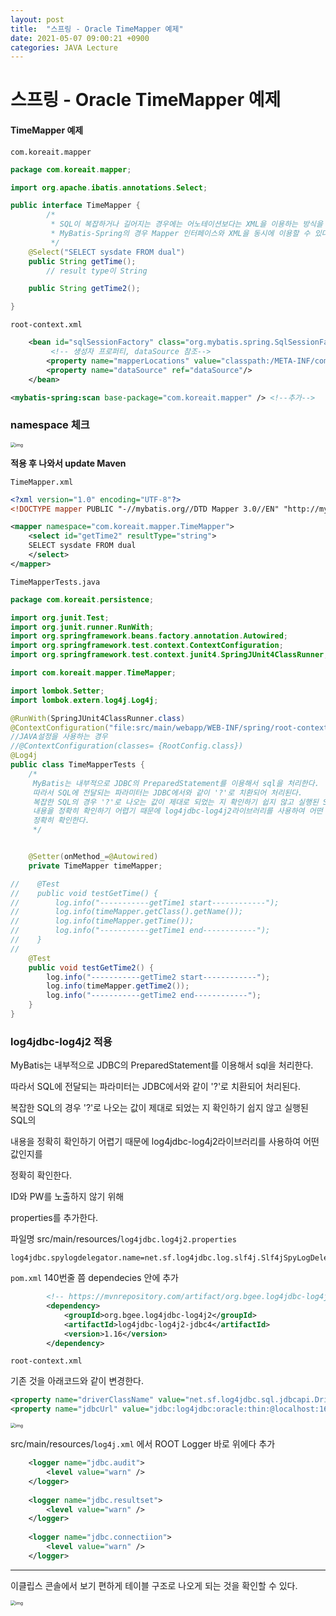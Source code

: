 ```yaml
---
layout: post
title:  "스프링 - Oracle TimeMapper 예제"
date: 2021-05-07 09:00:21 +0900
categories: JAVA Lecture
---
```


# 스프링 - Oracle TimeMapper 예제



#### TimeMapper 예제

`com.koreait.mapper`

```java
package com.koreait.mapper;

import org.apache.ibatis.annotations.Select;

public interface TimeMapper {
        /*
         * SQL이 복잡하거나 길어지는 경우에는 어노테이션보다는 XML을 이용하는 방식을 더 선호하게 된다.
         * MyBatis-Spring의 경우 Mapper 인터페이스와 XML을 동시에 이용할 수 있다.
         */
    @Select("SELECT sysdate FROM dual")
    public String getTime();
        // result type이 String 

    public String getTime2();

}
```

`root-context.xml`

```xml
    <bean id="sqlSessionFactory" class="org.mybatis.spring.SqlSessionFactoryBean">
         <!-- 생성자 프로퍼티, dataSource 참조-->
        <property name="mapperLocations" value="classpath:/META-INF/com/koreait/mapper/**/*.xml"/>
        <property name="dataSource" ref="dataSource"/>
    </bean>

<mybatis-spring:scan base-package="com.koreait.mapper" /> <!--추가-->
```

### **namespace 체크**

<img src="https://blog.kakaocdn.net/dn/nFtQe/btq4dxuQ09Y/sV4sPxewjnzBvaEVkkNKuK/img.png" alt="img" style="zoom:50%;" />



**적용 후 나와서 update Maven**

`TimeMapper.xml`

```xml
<?xml version="1.0" encoding="UTF-8"?>
<!DOCTYPE mapper PUBLIC "-//mybatis.org//DTD Mapper 3.0//EN" "http://mybatis.org/dtd/mybatis-3-mapper.dtd">

<mapper namespace="com.koreait.mapper.TimeMapper">
    <select id="getTime2" resultType="string">
    SELECT sysdate FROM dual
    </select>
</mapper>
```

`TimeMapperTests.java`

```java
package com.koreait.persistence;

import org.junit.Test;
import org.junit.runner.RunWith;
import org.springframework.beans.factory.annotation.Autowired;
import org.springframework.test.context.ContextConfiguration;
import org.springframework.test.context.junit4.SpringJUnit4ClassRunner;

import com.koreait.mapper.TimeMapper;

import lombok.Setter;
import lombok.extern.log4j.Log4j;

@RunWith(SpringJUnit4ClassRunner.class)
@ContextConfiguration("file:src/main/webapp/WEB-INF/spring/root-context.xml")
//JAVA설정을 사용하는 경우
//@ContextConfiguration(classes= {RootConfig.class})
@Log4j
public class TimeMapperTests {
    /*
     MyBatis는 내부적으로 JDBC의 PreparedStatement를 이용해서 sql을 처리한다.
     따라서 SQL에 전달되는 파라미터는 JDBC에서와 같이 '?'로 치환되어 처리된다.
     복잡한 SQL의 경우 '?'로 나오는 값이 제대로 되었는 지 확인하기 쉽지 않고 실행된 SQL의
     내용을 정확히 확인하기 어렵기 때문에 log4jdbc-log4j2라이브러리를 사용하여 어떤 값인지를 
     정확히 확인한다.
     */


    @Setter(onMethod_=@Autowired)
    private TimeMapper timeMapper;

//    @Test
//    public void testGetTime() {
//        log.info("-----------getTime1 start------------");
//        log.info(timeMapper.getClass().getName());
//        log.info(timeMapper.getTime());
//        log.info("-----------getTime1 end------------");
//    }
//    
    @Test
    public void testGetTime2() {
        log.info("-----------getTime2 start------------");
        log.info(timeMapper.getTime2());
        log.info("-----------getTime2 end------------");
    }
}


```





### log4jdbc-log4j2 적용

MyBatis는 내부적으로 JDBC의 PreparedStatement를 이용해서 sql을 처리한다.

 따라서 SQL에 전달되는 파라미터는 JDBC에서와 같이 '?'로 치환되어 처리된다.

 복잡한 SQL의 경우 '?'로 나오는 값이 제대로 되었는 지 확인하기 쉽지 않고 실행된 SQL의

 내용을 정확히 확인하기 어렵기 때문에 log4jdbc-log4j2라이브러리를 사용하여 어떤 값인지를

 정확히 확인한다.

ID와 PW를 노출하지 않기 위해

properties를 추가한다.

파일명 src/main/resources/`log4jdbc.log4j2.properties`

```
log4jdbc.spylogdelegator.name=net.sf.log4jdbc.log.slf4j.Slf4jSpyLogDelegator
```

`pom.xml` 140번줄 쯤 dependecies 안에 추가

```xml
        <!-- https://mvnrepository.com/artifact/org.bgee.log4jdbc-log4j2 -->
        <dependency>
            <groupId>org.bgee.log4jdbc-log4j2</groupId>
            <artifactId>log4jdbc-log4j2-jdbc4</artifactId>
            <version>1.16</version>
        </dependency>
```

`root-context.xml `

기존 것을 아래코드와 같이 변경한다.

```xml
<property name="driverClassName" value="net.sf.log4jdbc.sql.jdbcapi.DriverSpy"/>
<property name="jdbcUrl" value="jdbc:log4jdbc:oracle:thin:@localhost:1600:XE"/>
```

<img src="https://blog.kakaocdn.net/dn/cRPTk3/btq4jDU5ZxH/dNMwXkaA6LHKlWVbxdk0Vk/img.png" alt="img" style="zoom:50%;" />



src/main/resources/`log4j.xml` 에서 ROOT Logger 바로 위에다 추가

```xml
	<logger name="jdbc.audit">
		<level value="warn" />
	</logger>
	
	<logger name="jdbc.resultset">
		<level value="warn" />
	</logger>
	
	<logger name="jdbc.connectiion">
		<level value="warn" />
	</logger>

```





---



이클립스 콘솔에서 보기 편하게 테이블 구조로 나오게 되는 것을 확인할 수 있다.

<img src="https://blog.kakaocdn.net/dn/bpeMYz/btq4eK8ReUP/GmL4Hs0f9FqTekizWVpEc0/img.png" alt="img" style="zoom:50%;" />
